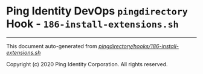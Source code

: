 
# Ping Identity DevOps `pingdirectory` Hook - `186-install-extensions.sh`

---
This document auto-generated from _[pingdirectory/hooks/186-install-extensions.sh](https://github.com/pingidentity/pingidentity-docker-builds/blob/master/pingdirectory/hooks/186-install-extensions.sh)_

Copyright (c)  2020 Ping Identity Corporation. All rights reserved.
